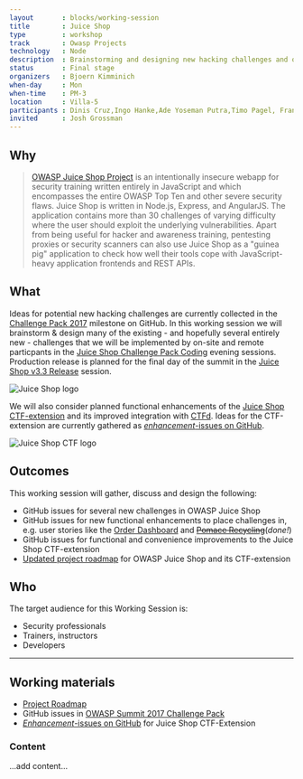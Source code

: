 ```yaml
---
layout       : blocks/working-session
title        : Juice Shop
type         : workshop
track        : Owasp Projects
technology   : Node
description  : Brainstorming and designing new hacking challenges and other features for OWASP Juice Shop and its CTF-extension.
status       : Final stage
organizers   : Bjoern Kimminich
when-day     : Mon
when-time    : PM-3
location     : Villa-5
participants : Dinis Cruz,Ingo Hanke,Ade Yoseman Putra,Timo Pagel, Francois Raynaud
invited      : Josh Grossman
---
```


## Why

> [OWASP Juice Shop Project](https://www.owasp.org/index.php/OWASP_Juice_Shop_Project "OWASP Juice Shop Project")
> is an intentionally insecure webapp for security training written
> entirely in JavaScript and which encompasses the entire OWASP Top Ten and
> other severe security flaws. Juice Shop is written in Node.js, Express,
> and AngularJS. The application contains more than 30 challenges of
> varying difficulty where the user should exploit the
> underlying vulnerabilities. Apart from being useful for hacker and awareness
> training, pentesting proxies or security scanners can also use
> Juice Shop as a "guinea pig" application to check how well their tools
> cope with JavaScript-heavy application frontends and REST APIs.

## What

Ideas for potential new hacking challenges are currently collected in
the
[Challenge Pack 2017](https://github.com/bkimminich/juice-shop/milestone/3)
milestone on GitHub. In this working session we will brainstorm & design many of the existing - and hopefully several entirely
new - challenges that we will be implemented by on-site and remote particpants in the [Juice Shop Challenge Pack
Coding]() evening sessions. Production release is planned for the final day of the summit in the [Juice Shop v3.3 Release]() session.

![Juice Shop logo](https://github.com/bkimminich/juice-shop/raw/master/app/public/images/JuiceShop_Logo_100px.png)

We will also consider planned functional enhancements of the
[Juice Shop CTF-extension](https://www.npmjs.com/package/juice-shop-ctf-cli)
and its improved integration with [CTFd](https://ctfd.io/). Ideas for
the CTF-extension are currently gathered as
[_enhancement_-issues on GitHub](https://github.com/bkimminich/juice-shop-ctf/issues?q=is%3Aissue+is%3Aopen+label%3Aenhancement).

![Juice Shop CTF logo](https://github.com/bkimminich/juice-shop-ctf/raw/master/images/JuiceShopCTF_Logo_100px.png)

## Outcomes

This working session will gather, discuss and design the following:

- GitHub issues for several new challenges in OWASP Juice Shop
- GitHub issues for new functional enhancements to place challenges in, e.g. user stories like the
  [Order Dashboard](https://github.com/bkimminich/juice-shop/issues/244)
  and
  [~~Pomace Recycling~~](https://github.com/bkimminich/juice-shop/issues/243)(_done!_)
- GitHub issues for functional and convenience improvements to the Juice Shop
  CTF-extension
- [Updated project roadmap](https://www.owasp.org/index.php/OWASP_Juice_Shop_Project#tab=Road_Map_and_Getting_Involved)
  for OWASP Juice Shop and its CTF-extension

## Who

The target audience for this Working Session is:

- Security professionals
- Trainers, instructors
- Developers

--- 

## Working materials

- [Project Roadmap](https://www.owasp.org/index.php/OWASP_Juice_Shop_Project#tab=Road_Map_and_Getting_Involved)
- GitHub issues in [OWASP Summit 2017 Challenge Pack](https://github.com/bkimminich/juice-shop/milestone/3)
- [_Enhancement_-issues on GitHub](https://github.com/bkimminich/juice-shop-ctf/issues?q=is%3Aissue+is%3Aopen+label%3Aenhancement) for Juice Shop CTF-Extension

### Content

...add content...

